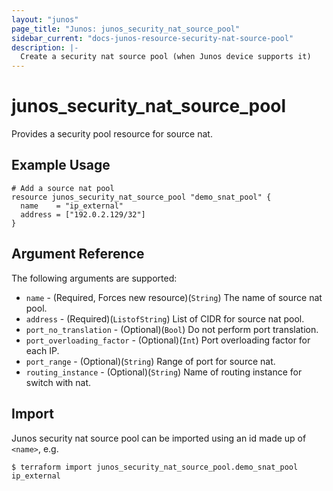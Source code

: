 ```yaml
---
layout: "junos"
page_title: "Junos: junos_security_nat_source_pool"
sidebar_current: "docs-junos-resource-security-nat-source-pool"
description: |-
  Create a security nat source pool (when Junos device supports it)
---
```


# junos_security_nat_source_pool

Provides a security pool resource for source nat.

## Example Usage

```hcl
# Add a source nat pool
resource junos_security_nat_source_pool "demo_snat_pool" {
  name    = "ip_external"
  address = ["192.0.2.129/32"]
}
```

## Argument Reference

The following arguments are supported:

* `name` - (Required, Forces new resource)(`String`) The name of source nat pool.
* `address` - (Required)(`ListofString`) List of CIDR for source nat pool.
* `port_no_translation` - (Optional)(`Bool`) Do not perform port translation.
* `port_overloading_factor` - (Optional)(`Int`) Port overloading factor for each IP.
* `port_range` - (Optional)(`String`) Range of port for source nat.
* `routing_instance` - (Optional)(`String`) Name of routing instance for switch with nat.

## Import

Junos security nat source pool can be imported using an id made up of `<name>`, e.g.

```
$ terraform import junos_security_nat_source_pool.demo_snat_pool ip_external
```
